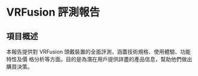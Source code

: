 # VRFusion 評測報告

## 項目概述
本報告提供對 VRFusion 頭戴裝置的全面評測，涵蓋技術規格、使用體驗、功能特性及價
格分析等方面。目的是為潛在用戶提供詳盡的產品信息，幫助他們做出購買決策。
